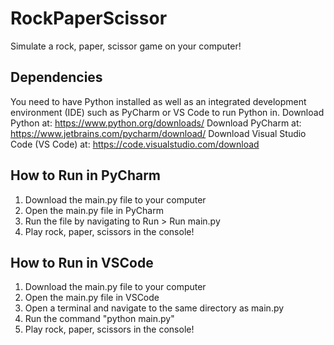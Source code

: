 # RockPaperScissor
Simulate a rock, paper, scissor game on your computer!

## Dependencies
You need to have Python installed as well as an integrated development environment (IDE) such as PyCharm or VS Code to run Python in. 
Download Python at: https://www.python.org/downloads/
Download PyCharm at: https://www.jetbrains.com/pycharm/download/
Download Visual Studio Code (VS Code) at: https://code.visualstudio.com/download

## How to Run in PyCharm
1. Download the main.py file to your computer
2. Open the main.py file in PyCharm
3. Run the file by navigating to Run > Run main.py
4. Play rock, paper, scissors in the console!

## How to Run in VSCode
1. Download the main.py file to your computer
2. Open the main.py file in VSCode
3. Open a terminal and navigate to the same directory as main.py
4. Run the command "python main.py"
5. Play rock, paper, scissors in the console!
